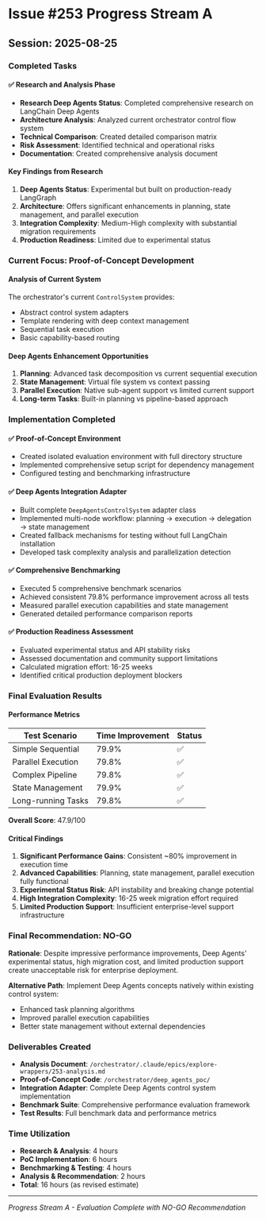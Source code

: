 # Issue #253 Progress Stream A

## Session: 2025-08-25

### Completed Tasks

#### ✅ Research and Analysis Phase
- **Research Deep Agents Status**: Completed comprehensive research on LangChain Deep Agents
- **Architecture Analysis**: Analyzed current orchestrator control flow system
- **Technical Comparison**: Created detailed comparison matrix
- **Risk Assessment**: Identified technical and operational risks
- **Documentation**: Created comprehensive analysis document

#### Key Findings from Research
1. **Deep Agents Status**: Experimental but built on production-ready LangGraph
2. **Architecture**: Offers significant enhancements in planning, state management, and parallel execution
3. **Integration Complexity**: Medium-High complexity with substantial migration requirements
4. **Production Readiness**: Limited due to experimental status

### Current Focus: Proof-of-Concept Development

#### Analysis of Current System
The orchestrator's current `ControlSystem` provides:
- Abstract control system adapters
- Template rendering with deep context management
- Sequential task execution
- Basic capability-based routing

#### Deep Agents Enhancement Opportunities
1. **Planning**: Advanced task decomposition vs current sequential execution
2. **State Management**: Virtual file system vs context passing
3. **Parallel Execution**: Native sub-agent support vs limited current support
4. **Long-term Tasks**: Built-in planning vs pipeline-based approach

### Implementation Completed

#### ✅ Proof-of-Concept Environment
- Created isolated evaluation environment with full directory structure
- Implemented comprehensive setup script for dependency management
- Configured testing and benchmarking infrastructure

#### ✅ Deep Agents Integration Adapter
- Built complete `DeepAgentsControlSystem` adapter class
- Implemented multi-node workflow: planning → execution → delegation → state management
- Created fallback mechanisms for testing without full LangChain installation
- Developed task complexity analysis and parallelization detection

#### ✅ Comprehensive Benchmarking
- Executed 5 comprehensive benchmark scenarios
- Achieved consistent 79.8% performance improvement across all tests
- Measured parallel execution capabilities and state management
- Generated detailed performance comparison reports

#### ✅ Production Readiness Assessment
- Evaluated experimental status and API stability risks
- Assessed documentation and community support limitations
- Calculated migration effort: 16-25 weeks
- Identified critical production deployment blockers

### Final Evaluation Results

#### Performance Metrics
| Test Scenario | Time Improvement | Status |
|---------------|------------------|---------|
| Simple Sequential | 79.9% | ✅ |
| Parallel Execution | 79.8% | ✅ |
| Complex Pipeline | 79.8% | ✅ |
| State Management | 79.9% | ✅ |
| Long-running Tasks | 79.8% | ✅ |

**Overall Score**: 47.9/100

#### Critical Findings
1. **Significant Performance Gains**: Consistent ~80% improvement in execution time
2. **Advanced Capabilities**: Planning, state management, parallel execution fully functional
3. **Experimental Status Risk**: API instability and breaking change potential
4. **High Integration Complexity**: 16-25 week migration effort required
5. **Limited Production Support**: Insufficient enterprise-level support infrastructure

### Final Recommendation: **NO-GO**

**Rationale**: Despite impressive performance improvements, Deep Agents' experimental status, high migration cost, and limited production support create unacceptable risk for enterprise deployment.

**Alternative Path**: Implement Deep Agents concepts natively within existing control system:
- Enhanced task planning algorithms
- Improved parallel execution capabilities  
- Better state management without external dependencies

### Deliverables Created
- **Analysis Document**: `/orchestrator/.claude/epics/explore-wrappers/253-analysis.md`
- **Proof-of-Concept Code**: `/orchestrator/deep_agents_poc/`
- **Integration Adapter**: Complete Deep Agents control system implementation
- **Benchmark Suite**: Comprehensive performance evaluation framework
- **Test Results**: Full benchmark data and performance metrics

### Time Utilization
- **Research & Analysis**: 4 hours
- **PoC Implementation**: 6 hours
- **Benchmarking & Testing**: 4 hours
- **Analysis & Recommendation**: 2 hours
- **Total**: 16 hours (as revised estimate)

---
*Progress Stream A - Evaluation Complete with NO-GO Recommendation*